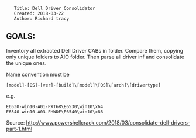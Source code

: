      
       Title: Dell Driver Consolidator
       Created: 2018-03-22
       Author: Richard tracy

## GOALS: ##
   Inventory all extracted Dell Driver CABs in folder. Compare them, copying only unique folders to AIO folder.
   Then parse all driver inf and consolidate the unique ones. 

Name convention must be
 
    [model]-[OS]-[ver]-[build]\[model]\[OS]\[arch]\[drivertype]
 
 e.g.
           
    E6530-win10-A01-PXT6R\E6530\win10\x64
    E6540-win10-A03-FHWDF\E6540\win10\x86


Source: http://www.powershellcrack.com/2018/03/consolidate-dell-drivers-part-1.html
